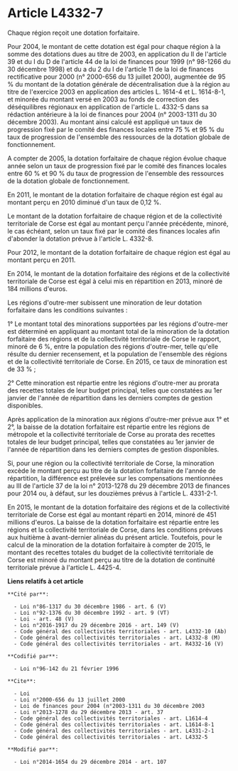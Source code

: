 # Article L4332-7

Chaque région reçoit une dotation forfaitaire. 

Pour 2004, le montant de cette dotation est égal pour chaque région à la somme des dotations dues au titre de 2003, en
application du II de l'article 39 et du I du D de l'article 44 de la loi de finances pour 1999 (n° 98-1266 du 30 décembre
1998) et du a du 2 du I de l'article 11 de la loi de finances rectificative pour 2000 (n° 2000-656 du 13 juillet 2000),
augmentée de 95 % du montant de la dotation générale de décentralisation due à la région au titre de l'exercice 2003 en
application des articles L. 1614-4 et L. 1614-8-1, et minorée du montant versé en 2003 au fonds de correction des
déséquilibres régionaux en application de l'article L. 4332-5 dans sa rédaction antérieure à la loi de finances pour 2004 (n°
2003-1311 du 30 décembre 2003). Au montant ainsi calculé est appliqué un taux de progression fixé par le comité des finances
locales entre 75 % et 95 % du taux de progression de l'ensemble des ressources de la dotation globale de fonctionnement. 

A compter de 2005, la dotation forfaitaire de chaque région évolue chaque année selon un taux de progression fixé par le
comité des finances locales entre 60 % et 90 % du taux de progression de l'ensemble des ressources de la dotation globale de
fonctionnement. 

En 2011, le montant de la dotation forfaitaire de chaque région est égal au montant perçu en 2010 diminué d'un taux de 0,12
%. 

Le montant de la dotation forfaitaire de chaque région et de la collectivité territoriale de Corse est égal au montant perçu
l'année précédente, minoré, le cas échéant, selon un taux fixé par le comité des finances locales afin d'abonder la dotation
prévue à l'article L. 4332-8. 

Pour 2012, le montant de la dotation forfaitaire de chaque région est égal au montant perçu en 2011. 

En 2014, le montant de la dotation forfaitaire des régions et de la collectivité territoriale de Corse est égal à celui mis
en répartition en 2013, minoré de 184 millions d'euros. 

Les régions d'outre-mer subissent une minoration de leur dotation forfaitaire dans les conditions suivantes : 

1° Le montant total des minorations supportées par les régions d'outre-mer est déterminé en appliquant au montant total de la
minoration de la dotation forfaitaire des régions et de la collectivité territoriale de Corse le rapport, minoré de 6 %,
entre la population des régions d'outre-mer, telle qu'elle résulte du dernier recensement, et la population de l'ensemble des
régions et de la collectivité territoriale de Corse. En 2015, ce taux de minoration est de 33 % ; 

2° Cette minoration est répartie entre les régions d'outre-mer au prorata des recettes totales de leur budget principal,
telles que constatées au 1er janvier de l'année de répartition dans les derniers comptes de gestion disponibles. 

Après application de la minoration aux régions d'outre-mer prévue aux 1° et 2°, la baisse de la dotation forfaitaire est
répartie entre les régions de métropole et la collectivité territoriale de Corse au prorata des recettes totales de leur
budget principal, telles que constatées au 1er janvier de l'année de répartition dans les derniers comptes de gestion
disponibles. 

Si, pour une région ou la collectivité territoriale de Corse, la minoration excède le montant perçu au titre de la dotation
forfaitaire de l'année de répartition, la différence est prélevée sur les compensations mentionnées au III de l'article 37 de
la loi n° 2013-1278 du 29 décembre 2013 de finances pour 2014 ou, à défaut, sur les douzièmes prévus à l'article L. 4331-2-1.

En 2015, le montant de la dotation forfaitaire des régions et de la collectivité territoriale de Corse est égal au montant
réparti en 2014, minoré de 451 millions d'euros. La baisse de la dotation forfaitaire est répartie entre les régions et la
collectivité territoriale de Corse, dans les conditions prévues aux huitième à avant-dernier alinéas du présent article.
Toutefois, pour le calcul de la minoration de la dotation forfaitaire à compter de 2015, le montant des recettes totales du
budget de la collectivité territoriale de Corse est minoré du montant perçu au titre de la dotation de continuité
territoriale prévue à l'article L. 4425-4.

**Liens relatifs à cet article**

	**Cité par**:

	  - Loi n°86-1317 du 30 décembre 1986 - art. 6 (V)
	  - Loi n°92-1376 du 30 décembre 1992 - art. 9 (VT)
	  - Loi - art. 48 (V)
	  - Loi n°2016-1917 du 29 décembre 2016 - art. 149 (V)
	  - Code général des collectivités territoriales - art. L4332-10 (Ab)
	  - Code général des collectivités territoriales - art. L4332-8 (M)
	  - Code général des collectivités territoriales - art. R4332-16 (V)

	**Codifié par**:

	  - Loi n°96-142 du 21 février 1996

	**Cite**:

	  - Loi
	  - Loi n°2000-656 du 13 juillet 2000
	  - Loi de finances pour 2004 (n°2003-1311 du 30 décembre 2003
	  - Loi n°2013-1278 du 29 décembre 2013 - art. 37
	  - Code général des collectivités territoriales - art. L1614-4
	  - Code général des collectivités territoriales - art. L1614-8-1
	  - Code général des collectivités territoriales - art. L4331-2-1
	  - Code général des collectivités territoriales - art. L4332-5

	**Modifié par**:

	  - Loi n°2014-1654 du 29 décembre 2014 - art. 107
